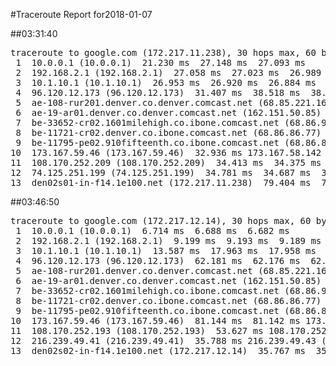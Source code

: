 #Traceroute Report for2018-01-07

##03:31:40

<p><pre><samp>traceroute to google.com (172.217.11.238), 30 hops max, 60 byte packets
 1  10.0.0.1 (10.0.0.1)  21.230 ms  27.148 ms  27.093 ms
 2  192.168.2.1 (192.168.2.1)  27.058 ms  27.023 ms  26.989 ms
 3  10.1.10.1 (10.1.10.1)  26.953 ms  26.920 ms  26.884 ms
 4  96.120.12.173 (96.120.12.173)  31.407 ms  38.518 ms  38.482 ms
 5  ae-108-rur201.denver.co.denver.comcast.net (68.85.221.161)  38.422 ms  49.265 ms  49.241 ms
 6  ae-19-ar01.denver.co.denver.comcast.net (162.151.50.85)  49.193 ms  27.495 ms  25.308 ms
 7  be-33652-cr02.1601milehigh.co.ibone.comcast.net (68.86.92.121)  29.577 ms  29.527 ms  25.139 ms
 8  be-11721-cr02.denver.co.ibone.comcast.net (68.86.86.77)  29.479 ms  33.782 ms  33.760 ms
 9  be-11795-pe02.910fifteenth.co.ibone.comcast.net (68.86.83.6)  29.365 ms  29.331 ms  34.637 ms
10  173.167.59.46 (173.167.59.46)  32.936 ms 173.167.58.142 (173.167.58.142)  34.473 ms 173.167.59.46 (173.167.59.46)  34.441 ms
11  108.170.252.209 (108.170.252.209)  34.413 ms  34.375 ms  34.349 ms
12  74.125.251.199 (74.125.251.199)  34.781 ms  34.687 ms  34.652 ms
13  den02s01-in-f14.1e100.net (172.217.11.238)  79.404 ms  79.375 ms  79.351 ms</samp></pre></p>

##03:46:50

<p><pre><samp>traceroute to google.com (172.217.12.14), 30 hops max, 60 byte packets
 1  10.0.0.1 (10.0.0.1)  6.714 ms  6.688 ms  6.682 ms
 2  192.168.2.1 (192.168.2.1)  9.199 ms  9.193 ms  9.189 ms
 3  10.1.10.1 (10.1.10.1)  13.587 ms  17.963 ms  17.958 ms
 4  96.120.12.173 (96.120.12.173)  62.181 ms  62.176 ms  62.165 ms
 5  ae-108-rur201.denver.co.denver.comcast.net (68.85.221.161)  34.285 ms  34.283 ms  34.283 ms
 6  ae-19-ar01.denver.co.denver.comcast.net (162.151.50.85)  34.594 ms  46.884 ms  51.138 ms
 7  be-33652-cr02.1601milehigh.co.ibone.comcast.net (68.86.92.121)  60.231 ms  22.130 ms  24.656 ms
 8  be-11721-cr02.denver.co.ibone.comcast.net (68.86.86.77)  48.330 ms  48.332 ms  48.323 ms
 9  be-11795-pe02.910fifteenth.co.ibone.comcast.net (68.86.83.6)  24.630 ms  24.619 ms  48.304 ms
10  173.167.59.46 (173.167.59.46)  81.144 ms  81.142 ms 173.167.58.142 (173.167.58.142)  53.668 ms
11  108.170.252.193 (108.170.252.193)  53.627 ms 108.170.252.209 (108.170.252.209)  53.609 ms  31.155 ms
12  216.239.49.41 (216.239.49.41)  35.788 ms 216.239.49.43 (216.239.49.43)  35.780 ms  35.777 ms
13  den02s02-in-f14.1e100.net (172.217.12.14)  35.767 ms  35.762 ms  35.758 ms</samp></pre></p>

